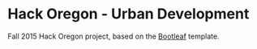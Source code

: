 Hack Oregon - Urban Development
========


Fall 2015 Hack Oregon project, based on the [Bootleaf](https://github.com/bmcbride/bootleaf) template.
